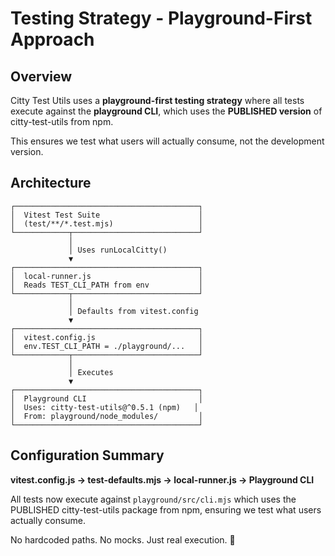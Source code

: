 # Testing Strategy - Playground-First Approach

## Overview

Citty Test Utils uses a **playground-first testing strategy** where all tests execute against the **playground CLI**, which uses the **PUBLISHED version** of citty-test-utils from npm.

This ensures we test what users will actually consume, not the development version.

## Architecture

```
┌─────────────────────────────────────────┐
│  Vitest Test Suite                      │
│  (test/**/*.test.mjs)                   │
└────────────┬────────────────────────────┘
             │
             │ Uses runLocalCitty()
             ▼
┌─────────────────────────────────────────┐
│  local-runner.js                        │
│  Reads TEST_CLI_PATH from env           │
└────────────┬────────────────────────────┘
             │
             │ Defaults from vitest.config
             ▼
┌─────────────────────────────────────────┐
│  vitest.config.js                       │
│  env.TEST_CLI_PATH = ./playground/...   │
└────────────┬────────────────────────────┘
             │
             │ Executes
             ▼
┌─────────────────────────────────────────┐
│  Playground CLI                         │
│  Uses: citty-test-utils@^0.5.1 (npm)   │
│  From: playground/node_modules/         │
└─────────────────────────────────────────┘
```

## Configuration Summary

**vitest.config.js → test-defaults.mjs → local-runner.js → Playground CLI**

All tests now execute against `playground/src/cli.mjs` which uses the PUBLISHED citty-test-utils package from npm, ensuring we test what users actually consume.

No hardcoded paths. No mocks. Just real execution. 🎯

